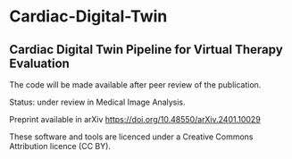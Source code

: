 # Cardiac-Digital-Twin
## Cardiac Digital Twin Pipeline for Virtual Therapy Evaluation



The code will be made available after peer review of the publication. 

Status: under review in Medical Image Analysis.

Preprint available in arXiv https://doi.org/10.48550/arXiv.2401.10029

These software and tools are licenced under a Creative Commons Attribution licence (CC BY).
